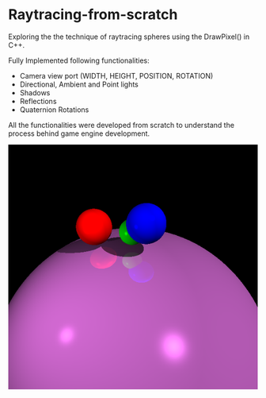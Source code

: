 # Raytracing-from-scratch

Exploring the the technique of raytracing spheres using the DrawPixel() in C++.

Fully Implemented following functionalities:
- Camera view port (WIDTH, HEIGHT, POSITION, ROTATION)
- Directional, Ambient and Point lights
- Shadows
- Reflections
- Quaternion Rotations

All the functionalities were developed from scratch to understand the process behind game engine development.

![Raytracing](./images/RT1.png)


